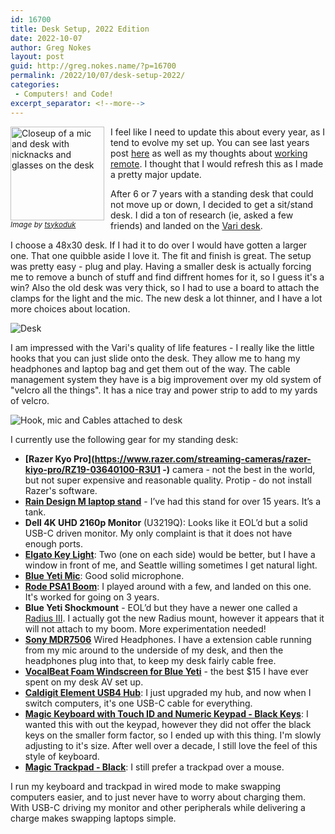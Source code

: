 ```yaml
---
id: 16700
title: Desk Setup, 2022 Edition
date: 2022-10-07
author: Greg Nokes
layout: post
guid: http://greg.nokes.name/?p=16700
permalink: /2022/10/07/desk-setup-2022/
categories:
 - Computers! and Code!
excerpt_separator: <!--more-->
---
```


<div style="float: left; padding: 0 10px 10px 0;"><img src="/binaries/2022/10/IMG_0098.png" width="150" alt="Closeup of a mic and desk with nicknacks and glasses on the desk"><br />
<sub><i>Image by <a href="https://twitter.com/tsykoduk">tsykoduk</a></i></sub></div>

I feel like I need to update this about every year, as I tend to evolve my set up. You can see last years post [here](https://greg.nokes.name/2021/07/21/desk-setup-2021-edition/) as well as my thoughts about [working remote](https://greg.nokes.name/2020/03/03/working-remote/). I thought that I would refresh this as I made a pretty major update. 

After 6 or 7 years with a standing desk that could not move up or down, I decided to get a sit/stand desk. I did a ton of research (ie, asked a few friends) and landed on the [Vari desk](https://www.vari.com/electric-standing-desk-48x30/FD-ESD4830.html).

<!--more-->

I choose a 48x30 desk. If I had it to do over I would have gotten a larger one. That one quibble aside I love it. The fit and finish is great. The setup was pretty easy - plug and play. Having a smaller desk is actually forcing me to remove a bunch of stuff and find diffrent homes for it, so I guess it's a win? Also the old desk was very thick, so I had to use a board to attach the clamps for the light and the mic. The new desk a lot thinner, and I have a lot more choices about location.

![Desk](/binaries/2022/10/IMG_0095.png)

I am impressed with the Vari's quality of life features - I really like the little hooks that you can just slide onto the desk. They allow me to hang my headphones and laptop bag and get them out of the way. The cable management system they have is a big improvement over my old system of "velcro all the things". It has a nice tray and power strip to add to my yards of velcro.

![Hook, mic and Cables attached to desk](/binaries/2022/10/IMG_0097.png)

I currently use the following gear for my standing desk:

* **[Razer Kyo Pro](https://www.razer.com/streaming-cameras/razer-kiyo-pro/RZ19-03640100-R3U1 -)** camera - not the best in the world, but not super expensive and reasonable quality. Protip - do not install Razer's software.
* **[Rain Design M laptop stand](https://www.raindesigninc.com/mstand.html)** - I’ve had this stand for over 15 years. It’s a tank.
* **Dell 4K UHD 2160p Monitor** (U3219Q):  Looks like it EOL’d but a solid USB-C driven monitor. My only complaint is that it does not have enough ports.
* **[Elgato Key Light](https://www.elgato.com/en/key-light)**: Two (one on each side) would be better, but I have a window in front of me, and Seattle willing sometimes I get natural light.
* **[Blue Yeti Mic](https://www.bluemic.com/en-us/products/yeti)**: Good solid microphone.
* **[Rode PSA1 Boom](https://www.rode.com/accessories/stands/psa1)**: I played around with a few, and landed on this one. It's worked for going on 3 years.
* **Blue Yeti Shockmount** - EOL’d but they have a newer one called a [Radius III](https://www.bluemic.com/en-us/accessories/). I actually got the new Radius mount, however it appears that it will not attach to my boom. More experimentation needed!
* **[Sony MDR7506](https://pro.sony/ue_US/products/headphones/mdr-7506)** Wired Headphones. I have a extension cable running from my mic around to the underside of my desk, and then the headphones plug into that, to keep my desk fairly cable free.
* **[VocalBeat Foam Windscreen for Blue Yeti](http://www.vocalbeat.com/blue-yeti-foam-windscreen/)** - the best $15 I have ever spent on my desk AV set up.
* **[Caldigit Element USB4 Hub](https://www.caldigit.com/thunderbolt-4-element-hub/ )**: I just upgraded my hub, and now when I switch computers, it's one USB-C cable for everything.
* **[Magic Keyboard with Touch ID and Numeric Keypad - Black Keys](https://www.apple.com/shop/product/MMMR3LL/A/magic-keyboard-with-touch-id-and-numeric-keypad-for-mac-models-with-apple-silicon-us-english-black-keys?fnode=6a430d47b93f38524f561d8aa842d9235be5e5a84b23a9c06d91fd618ca1d4fc65faa5552a9c7e632bf49532b7d1843362c53a2aced0a6af0f4ad7922d4d1f8959192615172f6b2787efe357a9524721f70f417a4208ec2886f3060b0e612da4)**: I wanted this with out the keypad, however they did not offer the black keys on the smaller form factor, so I ended up with this thing. I'm slowly adjusting to it's size. After well over a decade, I still love the feel of this style of keyboard.
* **[Magic Trackpad - Black](https://www.apple.com/shop/product/MMMP3AM/A/magic-trackpad-black-multi-touch-surface?fnode=6a430d47b93f38524f561d8aa842d9235be5e5a84b23a9c06d91fd618ca1d4fc65faa5552a9c7e632bf49532b7d1843362c53a2aced0a6af0f4ad7922d4d1f8959192615172f6b2787efe357a9524721f70f417a4208ec2886f3060b0e612da4)**: I still prefer a trackpad over a mouse.

I run my keyboard and trackpad in wired mode to make swapping computers easier, and to just never have to worry about charging them. With USB-C driving my monitor and other peripherals while delivering a charge makes swapping laptops simple.

